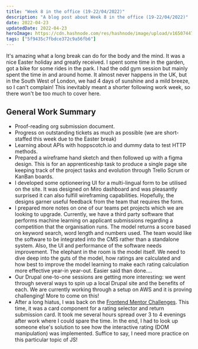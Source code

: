 ```yaml
---
title: "Week 8 in the office (19-22/04/2022)"
description: "A blog post about Week 8 in the office (19-22/04/2022)"
date: 2022-04-23
updatedDate: 2022-04-23
heroImage: https://cdn.hashnode.com/res/hashnode/image/upload/v1650744752227/ni6pqnB_K.jpg
tags: ["5f9435c7fbdce372c9a56fb6"]
---
```


It's amazing what a long break can do for the body and the mind. It was a nice Easter holiday and greatly received. I spent some time in the garden, got a bike for some rides in the park. I had the odd gym session but mainly spent the time in and around home. It almost never happens in the UK, but in the South West of London, we had 4 days of sunshine and a mild breeze, so I can't complain! 
This inevitably meant a shorter following work week, so there won't be too much to cover here. 

## General Work Summary

- Proof-reading org submission document.
- Progress on outstanding tickets as much as possible (we are short-staffed this week due to the Easter break)
- Learning about APIs with hoppscotch.io and dummy data to test HTTP methods. 
- Prepared a wireframe hand sketch and then followed up with a figma design. This is for an apprenticeship task to produce a single page site keeping track of the project tasks and evolution through Trello Scrum or KanBan boards. 
- I developed some optioneering UI for a multi-lingual form to be utilised on the site. It was designed on Miro dashboard and was pleasantly surprised it can also fulfill wireframing capabilities. Hopefully, the designs garner useful feedback from the team that requires the form. 
- I prepared more notes on one of our teams pet projects which we are looking to upgrade. Currently, we have a third party software that performs machine learning on applicant submissions regarding a competition that the organisation runs. The model returns a score based on keyword search, word length and numbers used. The team would like the software to be integrated into the CMS rather than a standalone system. Also, the UI and performance of the software needs improvement. The elephant in the room is the model itself. We need to dive deep into the guts of the model, how ratings are calculated and how best to improve the model learning to make each rating calculation more effective year-in year-out. Easier said than done....
- Our Drupal one-to-one sessions are getting more interesting: we went through several ways to spin up a local Drupal site and the benefits of each. We are currently working through a setup on AWS and it is proving challenging! More to come on this!
- After a long hiatus, I was back on the [Frontend Mentor Challenges](https://github.com/wkan17012021/interactive-rating-component). This time, it was a card component for a rating selector and return submission card. It took me several hours spread over 3 to 4 evenings after work where I could spare the time. In the end, I had to look up someone else's solution to see how the interactive rating (DOM manipulation) was implemented. Suffice to say, I need more practice on this particular topic of JS! 



